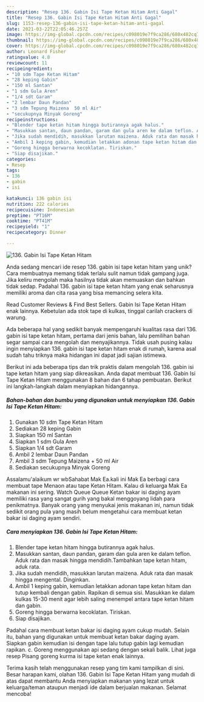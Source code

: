 ```yaml
---
description: "Resep 136. Gabin Isi Tape Ketan Hitam Anti Gagal"
title: "Resep 136. Gabin Isi Tape Ketan Hitam Anti Gagal"
slug: 1153-resep-136-gabin-isi-tape-ketan-hitam-anti-gagal
date: 2021-03-22T22:05:46.257Z
image: https://img-global.cpcdn.com/recipes/c098019e7f9ca286/680x482cq70/136-gabin-isi-tape-ketan-hitam-foto-resep-utama.jpg
thumbnail: https://img-global.cpcdn.com/recipes/c098019e7f9ca286/680x482cq70/136-gabin-isi-tape-ketan-hitam-foto-resep-utama.jpg
cover: https://img-global.cpcdn.com/recipes/c098019e7f9ca286/680x482cq70/136-gabin-isi-tape-ketan-hitam-foto-resep-utama.jpg
author: Leonard Fisher
ratingvalue: 4.8
reviewcount: 11
recipeingredient:
- "10 sdm Tape Ketan Hitam"
- "28 keping Gabin"
- "150 ml Santan"
- "1 sdm Gula Aren"
- "1/4 sdt Garam"
- "2 lembar Daun Pandan"
- "3 sdm Tepung Maizena  50 ml Air"
- "secukupnya Minyak Goreng"
recipeinstructions:
- "Blender tape ketan hitam hingga butirannya agak halus."
- "Masukkan santan, daun pandan, garam dan gula aren ke dalam teflon. Aduk rata dan masak hingga mendidih.Tambahkan tape ketan hitam, aduk rata."
- "Jika sudah mendidih, masukkan larutan maizena. Aduk rata dan masak hingga mengental. Dinginkan."
- "Ambil 1 keping gabin, kemudian letakkan adonan tape ketan hitam dan tutup kembali dengan gabin. Rapikan di semua sisi. Masukkan ke dalam kulkas 15-30 menit agar lebih saling menempel antara tape ketan hitam dan gabin."
- "Goreng hingga berwarna kecoklatan. Tiriskan."
- "Siap disajikan."
categories:
- Resep
tags:
- 136
- gabin
- isi

katakunci: 136 gabin isi 
nutrition: 222 calories
recipecuisine: Indonesian
preptime: "PT16M"
cooktime: "PT41M"
recipeyield: "1"
recipecategory: Dinner

---
```



![136. Gabin Isi Tape Ketan Hitam](https://img-global.cpcdn.com/recipes/c098019e7f9ca286/680x482cq70/136-gabin-isi-tape-ketan-hitam-foto-resep-utama.jpg)

Anda sedang mencari ide resep 136. gabin isi tape ketan hitam yang unik? Cara membuatnya memang tidak terlalu sulit namun tidak gampang juga. Jika keliru mengolah maka hasilnya tidak akan memuaskan dan bahkan tidak sedap. Padahal 136. gabin isi tape ketan hitam yang enak seharusnya memiliki aroma dan cita rasa yang bisa memancing selera kita.

Read Customer Reviews &amp; Find Best Sellers. Gabin Isi Tape Ketan Hitam enak lainnya. Kebetulan ada stok tape di kulkas, tinggal carilah crackers di warung.

Ada beberapa hal yang sedikit banyak mempengaruhi kualitas rasa dari 136. gabin isi tape ketan hitam, pertama dari jenis bahan, lalu pemilihan bahan segar sampai cara mengolah dan menyajikannya. Tidak usah pusing kalau ingin menyiapkan 136. gabin isi tape ketan hitam enak di rumah, karena asal sudah tahu triknya maka hidangan ini dapat jadi sajian istimewa.


Berikut ini ada beberapa tips dan trik praktis dalam mengolah 136. gabin isi tape ketan hitam yang siap dikreasikan. Anda dapat membuat 136. Gabin Isi Tape Ketan Hitam menggunakan 8 bahan dan 6 tahap pembuatan. Berikut ini langkah-langkah dalam menyiapkan hidangannya.

<!--inarticleads1-->

##### Bahan-bahan dan bumbu yang digunakan untuk menyiapkan 136. Gabin Isi Tape Ketan Hitam:

1. Gunakan 10 sdm Tape Ketan Hitam
1. Sediakan 28 keping Gabin
1. Siapkan 150 ml Santan
1. Siapkan 1 sdm Gula Aren
1. Siapkan 1/4 sdt Garam
1. Ambil 2 lembar Daun Pandan
1. Ambil 3 sdm Tepung Maizena + 50 ml Air
1. Sediakan secukupnya Minyak Goreng


Assalamu&#39;alaikum wr wbSahabat Mak Ea.kali ini Mak Ea berbagi cara membuat tape Menaon atau tape Ketan Hitam. Kalau di keluarga Mak Ea makanan ini sering. Watch Queue Queue Ketan bakar isi daging ayam memiliki rasa yang sangat gurih yang bakal menggoyang lidah para penikmatnya. Banyak orang yang menyukai jenis makanan ini, namun tidak sedikit orang pula yang masih belum mengetahui cara membuat ketan bakar isi daging ayam sendiri. 

<!--inarticleads2-->

##### Cara menyiapkan 136. Gabin Isi Tape Ketan Hitam:

1. Blender tape ketan hitam hingga butirannya agak halus.
1. Masukkan santan, daun pandan, garam dan gula aren ke dalam teflon. Aduk rata dan masak hingga mendidih.Tambahkan tape ketan hitam, aduk rata.
1. Jika sudah mendidih, masukkan larutan maizena. Aduk rata dan masak hingga mengental. Dinginkan.
1. Ambil 1 keping gabin, kemudian letakkan adonan tape ketan hitam dan tutup kembali dengan gabin. Rapikan di semua sisi. Masukkan ke dalam kulkas 15-30 menit agar lebih saling menempel antara tape ketan hitam dan gabin.
1. Goreng hingga berwarna kecoklatan. Tiriskan.
1. Siap disajikan.


Padahal cara membuat ketan bakar isi daging ayam cukup mudah. Selain itu, bahan yang digunakan untuk membuat ketan bakar daging ayam. Siapkan gabin kemudian isi dengan tape lalu tutup gabin lagi kemudian rapikan. c. Goreng menggunakan api sedang dengan sekali balik. Lihat juga resep Pisang goreng kurma isi tape ketan enak lainnya. 

Terima kasih telah menggunakan resep yang tim kami tampilkan di sini. Besar harapan kami, olahan 136. Gabin Isi Tape Ketan Hitam yang mudah di atas dapat membantu Anda menyiapkan makanan yang lezat untuk keluarga/teman ataupun menjadi ide dalam berjualan makanan. Selamat mencoba!
